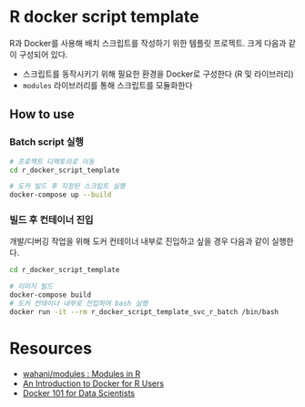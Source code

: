 # R docker script template

R과 Docker를 사용해 배치 스크립트를 작성하기 위한 템플릿 프로젝트. 크게 다음과 같이 구성되어 있다.

- 스크립트를 동작시키기 위해 필요한 환경을 Docker로 구성한다 (R 및 라이브러리)
- `modules` 라이브러리를 통해 스크립트를 모듈화한다

## How to use

### Batch script 실행

```bash
# 프로젝트 디렉토리로 이동
cd r_docker_script_template

# 도커 빌드 후 지정된 스크립트 실행
docker-compose up --build
```

### 빌드 후 컨테이너 진입

개발/디버깅 작업을 위해 도커 컨테이너 내부로 진입하고 싶을 경우 다음과 같이 실행한다.

```bash
cd r_docker_script_template

# 이미지 빌드
docker-compose build
# 도커 컨테이너 내부로 진입하여 bash 실행
docker run -it --rm r_docker_script_template_svc_r_batch /bin/bash
```

# Resources

- [wahani/modules : Modules in R](https://github.com/wahani/modules)
- [An Introduction to Docker for R Users](https://colinfay.me/docker-r-reproducibility/)
- [Docker 101 for Data Scientists](https://environments.rstudio.com/docker.html)
